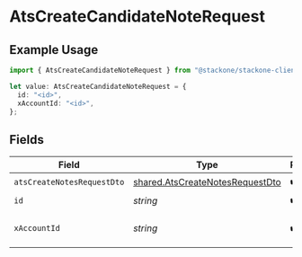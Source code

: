 # AtsCreateCandidateNoteRequest

## Example Usage

```typescript
import { AtsCreateCandidateNoteRequest } from "@stackone/stackone-client-ts/sdk/models/operations";

let value: AtsCreateCandidateNoteRequest = {
  id: "<id>",
  xAccountId: "<id>",
};
```

## Fields

| Field                                                                                     | Type                                                                                      | Required                                                                                  | Description                                                                               |
| ----------------------------------------------------------------------------------------- | ----------------------------------------------------------------------------------------- | ----------------------------------------------------------------------------------------- | ----------------------------------------------------------------------------------------- |
| `atsCreateNotesRequestDto`                                                                | [shared.AtsCreateNotesRequestDto](../../../sdk/models/shared/atscreatenotesrequestdto.md) | :heavy_check_mark:                                                                        | N/A                                                                                       |
| `id`                                                                                      | *string*                                                                                  | :heavy_check_mark:                                                                        | N/A                                                                                       |
| `xAccountId`                                                                              | *string*                                                                                  | :heavy_check_mark:                                                                        | The account identifier                                                                    |